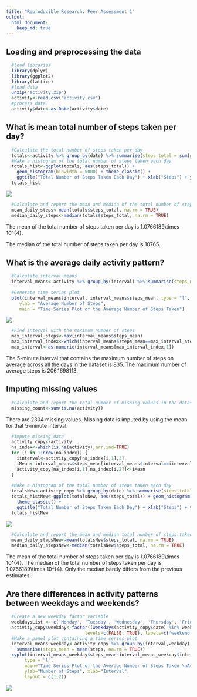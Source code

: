 ```yaml
---
title: "Reproducible Research: Peer Assessment 1"
output: 
  html_document:
    keep_md: true
---
```



## Loading and preprocessing the data


```r
  #load libraries
  library(dplyr)
  library(ggplot2)
  library(lattice)
  #load data
  unzip("activity.zip")
  activity<-read.csv("activity.csv")
  #process data
  activity$date<-as.Date(activity$date)
```

## What is mean total number of steps taken per day?

```r
  #Calculate the total number of steps taken per day
  totals<-activity %>% group_by(date) %>% summarise(steps_total = sum(steps))
  #Make a histogram of the total number of steps taken each day
  totals_hist<-ggplot(totals, aes(steps_total)) + 
    geom_histogram(binwidth = 5000) + theme_classic() +
    ggtitle("Total Number of Steps Taken Each Day") + xlab("Steps") + ylab("Frequency")
  totals_hist
```

![](PA1_template_files/figure-html/unnamed-chunk-2-1.png)<!-- -->

```r
  #Calculate and report the mean and median of the total number of steps taken per day
  mean_daily_steps<-mean(totals$steps_total, na.rm = TRUE)
  median_daily_steps<-median(totals$steps_total, na.rm = TRUE)
```
The mean of the total number of steps taken per day is 1.0766189\times 10^{4}.

The median of the total number of steps taken per day is 10765.


## What is the average daily activity pattern?

```r
  #Calculate interval means
  interval_means<-activity %>% group_by(interval) %>% summarise(steps_mean = mean(steps, 
                                                                                na.rm = TRUE))
  #Generate time series plot
  plot(interval_means$interval, interval_means$steps_mean, type = "l", xlab = "5-minute interval",
     ylab = "Average Number of Steps", 
     main = "Time Series Plot of the Average Number of Steps Taken")
```

![](PA1_template_files/figure-html/unnamed-chunk-3-1.png)<!-- -->

```r
  #Find interval with the maximum number of steps
  max_interval_steps<-max(interval_means$steps_mean)
  max_interval_index<-which(interval_means$steps_mean==max_interval_steps)
  max_interval<-as.numeric(interval_means[max_interval_index,1])
```
The 5-minute interval that contains the maximum number of steps on average across all the days in the dataset is 835.  The maximum number of average steps is 206.1698113.

## Imputing missing values

```r
  #Calculate and report the total number of missing values in the dataset 
  missing_count<-sum(is.na(activity))
```
There are 2304 missing values.
Missing data is imputed by using the mean for that 5-minute interval.

```r
  #impute missing data
  activity_copy<-activity
  na_index<-which(is.na(activity),arr.ind=TRUE)
  for (i in 1:nrow(na_index)) {
    iinterval<-activity_copy[na_index[i,1],3]
    iMean<-interval_means$steps_mean[interval_means$interval==iinterval]
    activity_copy[na_index[i,1],na_index[i,2]]<-iMean
  }
  
  #Make a histogram of the total number of steps taken each day
  totalsNew<-activity_copy %>% group_by(date) %>% summarise(steps_total = sum(steps))
  totals_histNew<-ggplot(totalsNew, aes(steps_total)) + geom_histogram(binwidth = 5000) + 
    theme_classic() +
    ggtitle("Total Number of Steps Taken Each Day") + xlab("Steps") + ylab("Frequency")
  totals_histNew
```

![](PA1_template_files/figure-html/unnamed-chunk-5-1.png)<!-- -->

```r
  #Calculate and report the mean and median total number of steps taken per day
  mean_daily_stepsNew<-mean(totalsNew$steps_total, na.rm = TRUE)
  median_daily_stepsNew<-median(totalsNew$steps_total, na.rm = TRUE)
```
The mean of the total number of steps taken per day is 1.0766189\times 10^{4}.
The median of the total number of steps taken per day is 1.0766189\times 10^{4}.
Only the median barely differs from the previous estimates.

## Are there differences in activity patterns between weekdays and weekends?

```r
  #Create a new weekday factor variable
  weekdaysList <- c('Monday', 'Tuesday', 'Wednesday', 'Thursday', 'Friday')
  activity_copy$weekday<-factor((weekdays(activity_copy$date) %in% weekdaysList), 
                              levels=c(FALSE, TRUE), labels=c('weekend', 'weekday'))
  #Make a panel plot containing a time series plot
  interval_means_weekday<-activity_copy %>% group_by(interval,weekday) %>% 
    summarise(steps_mean = mean(steps, na.rm = TRUE))
  xyplot(interval_means_weekday$steps_mean~interval_means_weekday$interval|interval_means_weekday$weekday,
       type = "l",
       main="Time Series Plot of the Average Number of Steps Taken \nAcross Weekdays and Weekends",
       ylab="Number of Steps", xlab="Interval",
       layout = c(1,2))
```

![](PA1_template_files/figure-html/unnamed-chunk-6-1.png)<!-- -->
